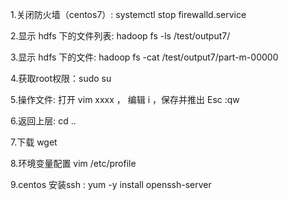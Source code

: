 1.关闭防火墙（centos7）: systemctl stop firewalld.service

2.显示 hdfs 下的文件列表: hadoop fs -ls /test/output7/

3.显示 hdfs 下的文件: hadoop fs -cat /test/output7/part-m-00000

4.获取root权限：sudo su

5.操作文件: 打开 vim xxxx ， 编辑 i ，保存并推出 Esc :qw 

6.返回上层: cd ..  

7.下载 wget  

8.环境变量配置 vim /etc/profile

9.centos 安装ssh : yum -y install openssh-server

